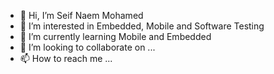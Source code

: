 - 👋 Hi, I’m Seif Naem Mohamed 
- 👀 I’m interested in Embedded, Mobile and Software Testing 
- 🌱 I’m currently learning Mobile and Embedded
- 💞️ I’m looking to collaborate on ...
- 📫 How to reach me ...

<!---
SEIF385/SEIF385 is a ✨ special ✨ repository because its `README.md` (this file) appears on your GitHub profile.
You can click the Preview link to take a look at your changes.
--->
